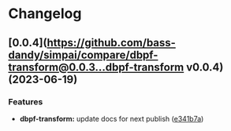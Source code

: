 # Changelog

## [0.0.4](https://github.com/bass-dandy/simpai/compare/dbpf-transform@0.0.3...dbpf-transform v0.0.4) (2023-06-19)


### Features

* **dbpf-transform:** update docs for next publish ([e341b7a](https://github.com/bass-dandy/simpai/commit/e341b7a0359302ed57dfe3bd58ff4de207372fa9))
